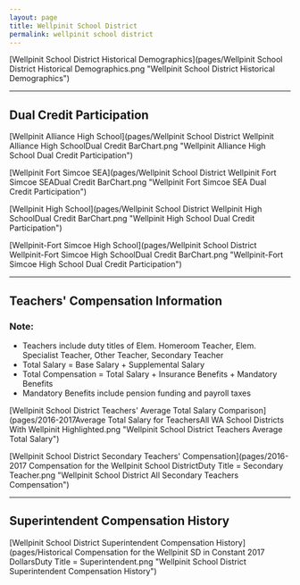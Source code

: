 ```yaml
---
layout: page
title: Wellpinit School District
permalink: wellpinit school district
---
```



[Wellpinit School District Historical Demographics](pages/Wellpinit School District Historical Demographics.png "Wellpinit School District Historical Demographics")

___

## Dual Credit Participation

[Wellpinit Alliance High School](pages/Wellpinit School District Wellpinit Alliance High SchoolDual Credit BarChart.png "Wellpinit Alliance High School Dual Credit Participation")

[Wellpinit Fort Simcoe SEA](pages/Wellpinit School District Wellpinit Fort Simcoe SEADual Credit BarChart.png "Wellpinit Fort Simcoe SEA Dual Credit Participation")

[Wellpinit High School](pages/Wellpinit School District Wellpinit High SchoolDual Credit BarChart.png "Wellpinit High School Dual Credit Participation")

[Wellpinit-Fort Simcoe High School](pages/Wellpinit School District Wellpinit-Fort Simcoe High SchoolDual Credit BarChart.png "Wellpinit-Fort Simcoe High School Dual Credit Participation")


___

## Teachers' Compensation Information
### Note:
- Teachers include duty titles of Elem. Homeroom Teacher, Elem. Specialist Teacher, Other Teacher, Secondary Teacher
- Total Salary = Base Salary + Supplemental Salary
- Total Compensation = Total Salary + Insurance Benefits + Mandatory Benefits
- Mandatory Benefits include pension funding and payroll taxes

[Wellpinit School District Teachers' Average Total Salary Comparison](pages/2016-2017Average Total Salary for TeachersAll WA School Districts With Wellpinit Highlighted.png "Wellpinit School District Teachers Average Total Salary")

[Wellpinit School District Secondary Teachers' Compensation](pages/2016-2017 Compensation for the Wellpinit School DistrictDuty Title = Secondary Teacher.png "Wellpinit School District All Secondary Teachers Compensation")


___

## Superintendent Compensation History

[Wellpinit School District Superintendent Compensation History](pages/Historical Compensation for the Wellpinit SD in Constant 2017 DollarsDuty Title = Superintendent.png "Wellpinit School District Superintendent Compensation History")

